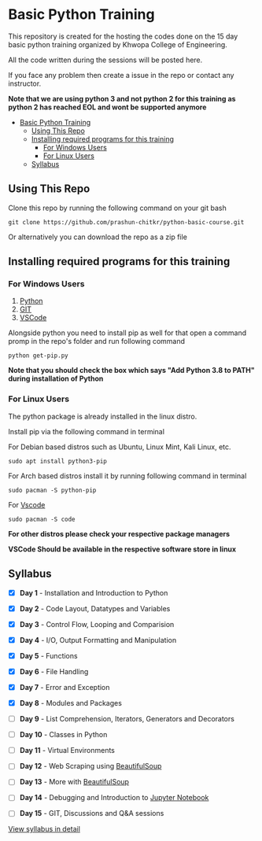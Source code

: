# Basic Python Training

This repository is created for the hosting the codes done on the 15 day basic python training organized by Khwopa College of Engineering.


All the code written during the sessions will be posted here.


If you face any problem then create a issue in the repo or contact any instructor.


**Note that we are using python 3 and not python 2 for this training as python 2 has reached EOL and wont be supported anymore**


- [Basic Python Training](#basic-python-training)
  - [Using This Repo](#using-this-repo)
  - [Installing required programs for this training](#installing-required-programs-for-this-training)
    - [For Windows Users](#for-windows-users)
    - [For Linux Users](#for-linux-users)
  - [Syllabus](#syllabus)


## Using This Repo


Clone this repo by running the following command on your git bash

`git clone https://github.com/prashun-chitkr/python-basic-course.git`


Or alternatively you can download the repo as a zip file


## Installing required programs for this training

### For Windows Users


1. [Python](https://cutt.ly/VyQjJgr)
2. [GIT](https://cutt.ly/jyQjK06)
3. [VSCode](https://cutt.ly/CyQjZlw)


Alongside python you need to install pip as well for that open a command promp in the repo's folder and run following command


`python get-pip.py`


**Note that you should check the box which says "Add Python 3.8 to PATH" during installation of Python**

### For Linux Users


The python package is already installed in the linux distro. 


Install pip via the following command in terminal

For Debian based distros such as Ubuntu, Linux Mint, Kali Linux, etc.


`sudo apt install python3-pip`


For Arch based distros install it by running following command in terminal


`sudo pacman -S python-pip`

For [Vscode](https://code.visualstudio.com/)

`sudo pacman -S code`


**For other distros please check your respective package managers**


**VSCode Should be available in the respective software store in linux**


## Syllabus


- [X] **Day 1** - Installation and Introduction to Python
- [X] **Day 2** - Code Layout, Datatypes and Variables
- [X] **Day 3** - Control Flow, Looping and Comparision
- [X] **Day 4** - I/O, Output Formatting and Manipulation
- [X] **Day 5** - Functions
- [X] **Day 6** - File Handling
- [X] **Day 7** - Error and Exception
- [X] **Day 8** - Modules and Packages
- [ ] **Day 9** - List Comprehension, Iterators, Generators and Decorators
- [ ] **Day 10** - Classes in Python
- [ ] **Day 11** - Virtual Environments
- [ ] **Day 12** - Web Scraping using [BeautifulSoup](https://pypi.org/project/beautifulsoup4/)
- [ ] **Day 13** - More with [BeautifulSoup](https://pypi.org/project/beautifulsoup4/)
- [ ] **Day 14** - Debugging and Introduction to [Jupyter Notebook](https://jupyter.org/)
- [ ] **Day 15** - GIT, Discussions and Q&A sessions


[View syllabus in detail](SYLLABUS.md)
